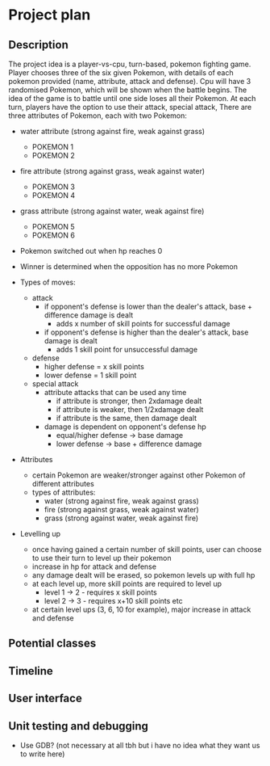 # Project plan

## Description

The project idea is a player-vs-cpu, turn-based, pokemon fighting game. Player chooses three of the six given Pokemon, with details of each pokemon provided (name, attribute, attack and defense). Cpu will have 3 randomised Pokemon, which will be shown when the battle begins. The idea of the game is to battle until one side loses all their Pokemon. At each turn, players have the option to use their attack, special attack, 
There are three attributes of Pokemon, each with two Pokemon:
* water attribute (strong against fire, weak against grass)
  + POKEMON 1
  + POKEMON 2
* fire attribute (strong against grass, weak against water)
  + POKEMON 3
  + POKEMON 4
* grass attribute (strong against water, weak against fire)
  + POKEMON 5
  + POKEMON 6

* Pokemon switched out when hp reaches 0
* Winner is determined when the opposition has no more Pokemon
* Types of moves:
  - attack  
    + if opponent's defense is lower than the dealer's attack, base + difference damage is dealt
      * adds x number of skill points for successful damage
    + if opponent's defense is higher than the dealer's attack, base damage is dealt
      * adds 1 skill point for unsuccessful damage
  - defense 
    + higher defense = x skill points
    + lower defense = 1 skill point
  - special attack 
    + attribute attacks that can be used any time
      * if attribute is stronger, then 2xdamage dealt
      * if attribute is weaker, then 1/2xdamage dealt
      * if attribute is the same, then damage dealt
    + damage is dependent on opponent's defense hp
      * equal/higher defense -> base damage
      * lower defense -> base + difference damage
* Attributes 
  - certain Pokemon are weaker/stronger against other Pokemon of different attributes
  - types of attributes:
    + water (strong against fire, weak against grass)
    + fire (strong against grass, weak against water)
    + grass (strong against water, weak against fire)
* Levelling up
  - once having gained a certain number of skill points, user can choose to use their turn to level up their pokemon
  - increase in hp for attack and defense
  - any damage dealt will be erased, so pokemon levels up with full hp
  - at each level up, more skill points are required to level up
    + level 1 -> 2 - requires x skill points
    + level 2 -> 3 - requires x+10 skill points etc 
  - at certain level ups (3, 6, 10 for example), major increase in attack and defense


## Potential classes

## Timeline

## User interface

## Unit testing and debugging

* Use GDB? (not necessary at all tbh but i have no idea what they want us to write here)
